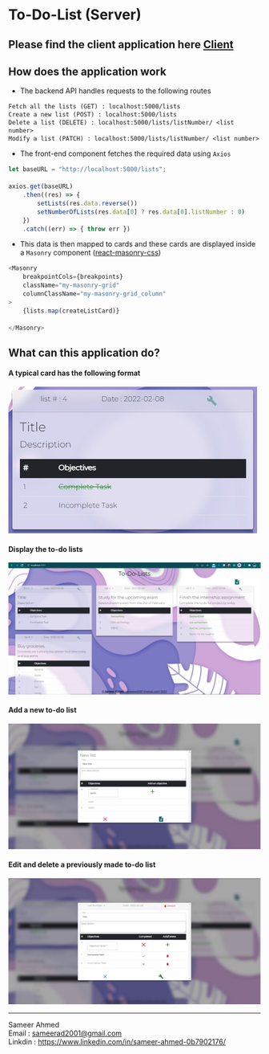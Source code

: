 # To-Do-List (Server)

## Please find the client application here [Client](https://github.com/sameerad2001/To_Do_List__client)


## How does the application work

- The backend API handles requests to the following routes
```
Fetch all the lists (GET) : localhost:5000/lists
Create a new list (POST) : localhost:5000/lists
Delete a list (DELETE) : localhost:5000/lists/listNumber/ <list number>
Modify a list (PATCH) : localhost:5000/lists/listNumber/ <list number>
```
- The front-end component fetches the required data using `Axios`
```js
let baseURL = "http://localhost:5000/lists";

axios.get(baseURL)
    .then((res) => {
        setLists(res.data.reverse())
        setNumberOfLists(res.data[0] ? res.data[0].listNumber : 0)
    })
    .catch((err) => { throw err })
```
- This data is then mapped to cards and these cards are displayed inside a `Masonry` component ([react-masonry-css](https://www.npmjs.com/package/react-masonry-css))
```js
<Masonry
    breakpointCols={breakpoints}
    className="my-masonry-grid"
    columnClassName="my-masonry-grid_column"
>
    {lists.map(createListCard)}

</Masonry>
```

## What can this application do?

#### A typical card has the following format

<img src = "https://github.com/sameerad2001/To_Do_List__server/blob/master/Demo/Demo2.jpg" alt = "Website Demo"/>

#### **Display** the to-do lists

<img src = "https://github.com/sameerad2001/To_Do_List__server/blob/master/Demo/Demo1.jpg" alt = "Website Demo"/>

#### **Add** a new to-do list

<img src = "https://github.com/sameerad2001/To_Do_List__server/blob/master/Demo/Demo3.jpg" alt = "Website Demo"/>

#### **Edit** and **delete** a previously made to-do list

<img src = "https://github.com/sameerad2001/To_Do_List__server/blob/master/Demo/Demo4.jpg" alt = "Website Demo"/>

<hr>

Sameer Ahmed <br/>
Email : <sameerad2001@gmail.com> <br/>
Linkdin : <https://www.linkedin.com/in/sameer-ahmed-0b7902176/>